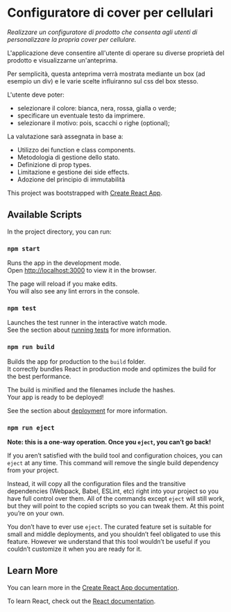 # Configuratore di cover per cellulari

*Realizzare un configuratore di prodotto che consenta agli utenti di personalizzare la propria
cover per cellulare.*

L'applicazione deve consentire all'utente di operare su diverse proprietà del prodotto e
visualizzarne un'anteprima.

Per semplicità, questa anteprima verrà mostrata mediante un box (ad esempio un div) e le varie
scelte influiranno sul css del box stesso.

L'utente deve poter:
- selezionare il colore: bianca, nera, rossa, gialla o verde;
- specificare un eventuale testo da imprimere.
- selezionare il motivo: pois, scacchi o righe (optional);

La valutazione sarà assegnata in base a:
- Utilizzo dei function e class components.
- Metodologia di gestione dello stato.
- Definizione di prop types.
- Limitazione e gestione dei side effects.
- Adozione del principio di immutabilità


This project was bootstrapped with [Create React App](https://github.com/facebook/create-react-app).

## Available Scripts

In the project directory, you can run:

### `npm start`

Runs the app in the development mode.<br>
Open [http://localhost:3000](http://localhost:3000) to view it in the browser.

The page will reload if you make edits.<br>
You will also see any lint errors in the console.

### `npm test`

Launches the test runner in the interactive watch mode.<br>
See the section about [running tests](https://facebook.github.io/create-react-app/docs/running-tests) for more information.

### `npm run build`

Builds the app for production to the `build` folder.<br>
It correctly bundles React in production mode and optimizes the build for the best performance.

The build is minified and the filenames include the hashes.<br>
Your app is ready to be deployed!

See the section about [deployment](https://facebook.github.io/create-react-app/docs/deployment) for more information.

### `npm run eject`

**Note: this is a one-way operation. Once you `eject`, you can’t go back!**

If you aren’t satisfied with the build tool and configuration choices, you can `eject` at any time. This command will remove the single build dependency from your project.

Instead, it will copy all the configuration files and the transitive dependencies (Webpack, Babel, ESLint, etc) right into your project so you have full control over them. All of the commands except `eject` will still work, but they will point to the copied scripts so you can tweak them. At this point you’re on your own.

You don’t have to ever use `eject`. The curated feature set is suitable for small and middle deployments, and you shouldn’t feel obligated to use this feature. However we understand that this tool wouldn’t be useful if you couldn’t customize it when you are ready for it.

## Learn More

You can learn more in the [Create React App documentation](https://facebook.github.io/create-react-app/docs/getting-started).

To learn React, check out the [React documentation](https://reactjs.org/).
